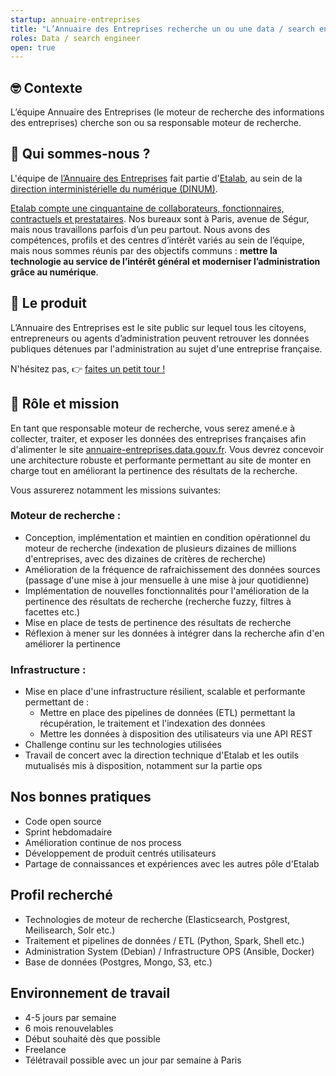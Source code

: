 ```yaml
---
startup: annuaire-entreprises
title: "L’Annuaire des Entreprises recherche un ou une data / search engineer pour développer son moteur de recherche"
roles: Data / search engineer
open: true
---
```


## 🤓 Contexte

L’équipe Annuaire des Entreprises (le moteur de recherche des informations des entreprises) cherche son ou sa responsable moteur de recherche.

## 👋 Qui sommes-nous ?

L'équipe de [l’Annuaire des Entreprises](https://annuaire-entreprises.data.gouv.fr) fait partie d'[Etalab](https://www.etalab.gouv.fr/), au sein de la [direction interministérielle du numérique (DINUM)](https://www.numerique.gouv.fr/).

[Etalab compte une cinquantaine de collaborateurs, fonctionnaires, contractuels et prestataires](https://www.etalab.gouv.fr/equipe). Nos bureaux sont à Paris, avenue de Ségur, mais nous travaillons parfois d’un peu partout. Nous avons des compétences, profils et des centres d’intérêt variés au sein de l’équipe, mais nous sommes réunis par des objectifs communs : **mettre la technologie au service de l’intérêt général et moderniser l’administration grâce au numérique**.

## 🎨 Le produit

L’Annuaire des Entreprises est le site public sur lequel tous les citoyens, entrepreneurs ou agents d’administration peuvent retrouver les données publiques détenues par l'administration au sujet d'une entreprise française.

N'hésitez pas, 👉 [faites un petit tour !](https://annuaire-entreprises.data.gouv.fr)

## 🎯 Rôle et mission

En tant que responsable moteur de recherche, vous serez amené.e à collecter, traiter, et exposer les données des entreprises françaises afin d'alimenter le site [annuaire-entreprises.data.gouv.fr](http://annuaire-entreprises.data.gouv.fr). Vous devrez concevoir une architecture robuste et performante permettant au site de monter en charge tout en améliorant la pertinence des résultats de la recherche.

Vous assurerez notamment les missions suivantes:

### Moteur de recherche :

-   Conception, implémentation et maintien en condition opérationnel du moteur de recherche (indexation de plusieurs dizaines de millions d'entreprises, avec des dizaines de critères de recherche)
-   Amélioration de la fréquence de rafraichissement des données sources (passage d'une mise à jour mensuelle à une mise à jour quotidienne)
-   Implémentation de nouvelles fonctionnalités pour l'amélioration de la pertinence des résultats de recherche (recherche fuzzy, filtres à facettes etc.)
-   Mise en place de tests de pertinence des résultats de recherche
-   Réflexion à mener sur les données à intégrer dans la recherche afin d'en améliorer la pertinence

### Infrastructure :

-   Mise en place d'une infrastructure résilient, scalable et performante permettant de :
    -   Mettre en place des pipelines de données (ETL) permettant la récupération, le traitement et l'indexation des données
    -   Mettre les données à disposition des utilisateurs via une API REST
-   Challenge continu sur les technologies utilisées
-   Travail de concert avec la direction technique d'Etalab et les outils mutualisés mis à disposition, notamment sur la partie ops

## Nos bonnes pratiques

-   Code open source
-   Sprint hebdomadaire
-   Amélioration continue de nos process
-   Développement de produit centrés utilisateurs
-   Partage de connaissances et expériences avec les autres pôle d'Etalab

## Profil recherché

-   Technologies de moteur de recherche (Elasticsearch, Postgrest, Meilisearch, Solr etc.)
-   Traitement et pipelines de données / ETL (Python, Spark, Shell etc.)
-   Administration System (Debian) / Infrastructure OPS (Ansible, Docker)
-   Base de données (Postgres, Mongo, S3, etc.)

## Environnement de travail

-   4-5 jours par semaine
-   6 mois renouvelables
-   Début souhaité dès que possible
-   Freelance
-   Télétravail possible avec un jour par semaine à Paris
